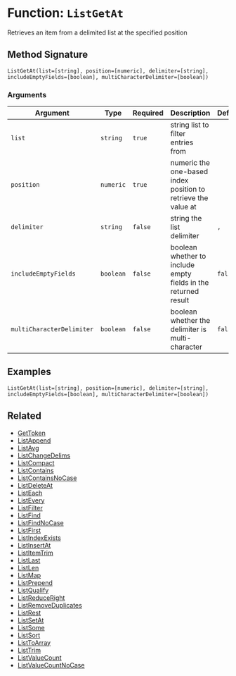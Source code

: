 [comment]: # (Note: This documentation is generated dynamically in the build process.  To modify the contents, change the javadoc on the _invoke method of the BIF class)

# Function: `ListGetAt`

Retrieves an item from a delimited list at the specified position

## Method Signature
```
ListGetAt(list=[string], position=[numeric], delimiter=[string], includeEmptyFields=[boolean], multiCharacterDelimiter=[boolean])
```
### Arguments

| Argument | Type | Required | Description | Default |
|----------|------|----------|-------------|---------|
| `list` | `string` | `true` | string list to filter entries from |  |
| `position` | `numeric` | `true` | numeric the one-based index position to retrieve the value at |  |
| `delimiter` | `string` | `false` | string the list delimiter | `,` |
| `includeEmptyFields` | `boolean` | `false` | boolean whether to include empty fields in the returned result | `false` |
| `multiCharacterDelimiter` | `boolean` | `false` | boolean whether the delimiter is multi-character | `false` |

## Examples

```
ListGetAt(list=[string], position=[numeric], delimiter=[string], includeEmptyFields=[boolean], multiCharacterDelimiter=[boolean])
```

## Related
  * [GetToken](./GetToken.md)
  * [ListAppend](./ListAppend.md)
  * [ListAvg](./ListAvg.md)
  * [ListChangeDelims](./ListChangeDelims.md)
  * [ListCompact](./ListCompact.md)
  * [ListContains](./ListContains.md)
  * [ListContainsNoCase](./ListContainsNoCase.md)
  * [ListDeleteAt](./ListDeleteAt.md)
  * [ListEach](./ListEach.md)
  * [ListEvery](./ListEvery.md)
  * [ListFilter](./ListFilter.md)
  * [ListFind](./ListFind.md)
  * [ListFindNoCase](./ListFindNoCase.md)
  * [ListFirst](./ListFirst.md)
  * [ListIndexExists](./ListIndexExists.md)
  * [ListInsertAt](./ListInsertAt.md)
  * [ListItemTrim](./ListItemTrim.md)
  * [ListLast](./ListLast.md)
  * [ListLen](./ListLen.md)
  * [ListMap](./ListMap.md)
  * [ListPrepend](./ListPrepend.md)
  * [ListQualify](./ListQualify.md)
  * [ListReduceRight](./ListReduceRight.md)
  * [ListRemoveDuplicates](./ListRemoveDuplicates.md)
  * [ListRest](./ListRest.md)
  * [ListSetAt](./ListSetAt.md)
  * [ListSome](./ListSome.md)
  * [ListSort](./ListSort.md)
  * [ListToArray](./ListToArray.md)
  * [ListTrim](./ListTrim.md)
  * [ListValueCount](./ListValueCount.md)
  * [ListValueCountNoCase](./ListValueCountNoCase.md)
